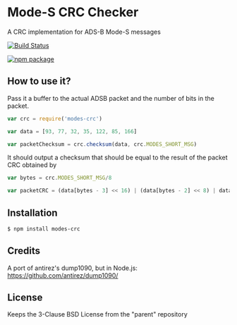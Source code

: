 # Mode-S CRC Checker

A CRC implementation for ADS-B Mode-S messages


[![Build Status](https://travis-ci.org/foliveira/modes-crc.png)](https://travis-ci.org/foliveira/modes-crc)


[![npm package](https://nodei.co/npm/modes-crc.png?downloads=true&downloadRank=true&stars=true)](https://nodei.co/npm/modes-crc/)

## How to use it?

Pass it a buffer to the actual ADSB packet and the number of bits in the packet.

```js
var crc = require('modes-crc')

var data = [93, 77, 32, 35, 122, 85, 166]

var packetChecksum = crc.checksum(data, crc.MODES_SHORT_MSG)
```

It should output a checksum that should be equal to the result of the packet CRC obtained by

```js
var bytes = crc.MODES_SHORT_MSG/8

var packetCRC = (data[bytes - 3] << 16) | (data[bytes - 2] << 8) | data[bytes - 1];
```

## Installation

```bash
$ npm install modes-crc
```

## Credits

A port of antirez's dump1090, but in Node.js: https://github.com/antirez/dump1090/

## License

Keeps the 3-Clause BSD License from the "parent" repository
